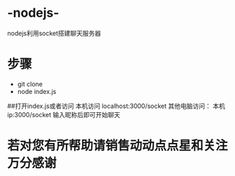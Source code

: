 # -nodejs-
nodejs利用socket搭建聊天服务器
# 步骤
- git clone
- node index.js

##打开index.js或者访问 本机访问 localhost:3000/socket 其他电脑访问： 本机ip:3000/socket 输入昵称后即可开始聊天 

# 若对您有所帮助请销售动动点点星和关注 万分感谢 
